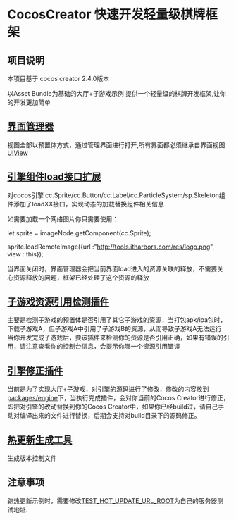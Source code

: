 CocosCreator 快速开发轻量级棋牌框架
========

项目说明
--------

本项目基于 cocos creator 2.4.0版本

以Asset Bundle为基础的大厅+子游戏示例
提供一个轻量级的棋牌开发框架,让你的开发更加简单

[界面管理器](https://github.com/zhengfasheng/QuickFramework/tree/2.4.0/assets/script/framework/base/UIManager.ts)
--------
视图全部以预置体方式，通过管理界面进行打开,所有界面都必须继承自界面视图[UIView](https://github.com/zhengfasheng/QuickFramework/tree/2.4.0/assets/script/framework/ui/UIView.ts)

[引擎组件load接口扩展](https://github.com/zhengfasheng/QuickFramework/tree/2.4.0/assets/script/framework/extentions/CocosExtention.js)
--------

对cocos引擎 cc.Sprite/cc.Button/cc.Label/cc.ParticleSystem/sp.Skeleton组件添加了loadXX接口，实现动态的加载替换组件相关信息

如需要加载一个网络图片你只需要使用：

let sprite = imageNode.getComponent(cc.Sprite);

sprite.loadRemoteImage({url :"http://tools.itharbors.com/res/logo.png", view : this});

当界面关闭时，界面管理器会把当前界面load进入的资源关联的释放，不需要关心资源释放的问题，框架已经处理了这个资源的释放

[子游戏资源引用检测插件](https://github.com/zhengfasheng/QuickFramework/tree/2.4.0/packages/check_resources)
---------
主要是检测子游戏的预置体是否引用了其它子游戏的资源，当打包apk/ipa包时，下载子游戏A，但子游戏A中引用了子游戏B的资源，从而导致子游戏A无法运行
当你开发完成子游戏后，要该插件来检测你的资源是否引用正确，如果有错误的引用，请注意查看你的控制台信息，会提示你哪一个资源引用错误

[引擎修正插件](https://github.com/zhengfasheng/QuickFramework/tree/2.4.0/packages/fix_engine)
---------
当前是为了实现大厅+子游戏，对引擎的源码进行了修改，修改的内容放到[packages/engine](https://github.com/zhengfasheng/QuickFramework/tree/2.4.0/packages/engine)下，当执行完成插件，会对你当前的Cocos Creator进行修正，
即把对引擎的改动替换到你的Cocos Creator中，如果你已经build过，请自己手动对编译出来的文件进行替换，后期会支持对build目录下的源码修正。

[热更新生成工具](https://github.com/zhengfasheng/QuickFramework/tree/2.4.0/packages/hot-update-tools)
--------
生成版本控制文件

注意事项
-------
跑热更新示例时，需要修改[TEST_HOT_UPDATE_URL_ROOT](https://github.com/TopDiscover/QuickFramework/blob/2.4.0/assets/script/common/base/HotUpdate.ts#L132)为自己的服务器测试地址.
